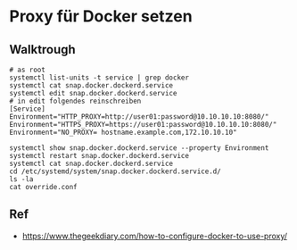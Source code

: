 # Proxy für Docker setzen 

## Walktrough

```
# as root
systemctl list-units -t service | grep docker
systemctl cat snap.docker.dockerd.service
systemctl edit snap.docker.dockerd.service
# in edit folgendes reinschreiben
[Service]
Environment="HTTP_PROXY=http://user01:password@10.10.10.10:8080/"
Environment="HTTPS_PROXY=https://user01:password@10.10.10.10:8080/"
Environment="NO_PROXY= hostname.example.com,172.10.10.10"

systemctl show snap.docker.dockerd.service --property Environment
systemctl restart snap.docker.dockerd.service
systemctl cat snap.docker.dockerd.service
cd /etc/systemd/system/snap.docker.dockerd.service.d/
ls -la
cat override.conf
```

## Ref

  * https://www.thegeekdiary.com/how-to-configure-docker-to-use-proxy/

